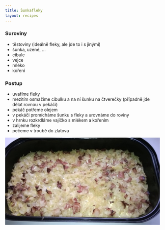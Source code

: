 ```yaml
---
title: Šunkafleky
layout: recipes
---
```


### Suroviny
- těstoviny (ideálně fleky, ale jde to i s jinými)
- šunka, uzené, ...
- cibule
- vejce
- mléko
- koření

### Postup
- uvaříme fleky
- mezitím osmažíme cibulku a na ní šunku na čtverečky (případně jde dělat rovnou v pekáči)
- pekáč potřeme olejem
- v pekáči promícháme šunku s fleky a urovnáme do roviny
- v hrnku rozkrdláme vajíčko s mlékem a kořením
- zalijeme fleky
- pečeme v troubě do zlatova

![Upečeno](/fotky/sunkafleky-1.jpg)

